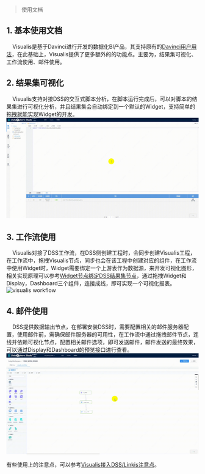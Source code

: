 > 使用文档
## 1. 基本使用文档
&nbsp;&nbsp;&nbsp;&nbsp;Visualis是基于Davinci进行开发的数据化BI产品，其支持原有的[Davinci用户用法](https://edp963.github.io/davinci/)，在此基础上，Visualis提供了更多额外的的功能点。主要为，结果集可视化、工作流使用、邮件使用。

## 2. 结果集可视化
&nbsp;&nbsp;&nbsp;&nbsp;Visualis支持对接DSS的交互式脚本分析，在脚本运行完成后，可以对脚本的结果集进行可视化分析，并且结果集会自动绑定到一个默认的Widget，支持简单的拖拽就能实现Widget的开发。
![scriptis visualis](./../images/visualis_scriptis_visualis.gif)

## 3. 工作流使用
&nbsp;&nbsp;&nbsp;&nbsp;Visualis对接了DSS工作流，在DSS侧创建工程时，会同步创建Visualis工程，在工作流中，拖拽Visualis节点，同步也会在该工程中创建对应的组件，在工作流中使用Widget时，Widget需要绑定一个上游表作为数据源，来开发可视化图形，相关实现原理可以参考[Widget节点绑定DSS结果集节点](./Visualis_sql_databind_cn.md)，通过拖拽Widget和Display，Dashboard三个组件，连接成线，即可实现一个可视化报表。
![visualis workflow](./../images/visualis_workflow.gif)

## 4. 邮件使用
&nbsp;&nbsp;&nbsp;&nbsp;DSS提供数据输出节点，在部署安装DSS时，需要配置相关的邮件服务器配置，使用邮件前，需确保邮件服务器的可用性，在工作流中通过拖拽邮件节点，连线并依赖可视化节点，配置相关邮件选项，即可发送邮件，邮件发送的最终效果，可以通过Display和Dashboard的预览接口进行查看。
![sendemail](./../images/dss_sendemail.gif)

有些使用上的注意点，可以参考[Visualis接入DSS/Linkis注意点](./Visualis_dss_integration_cn.md)。
